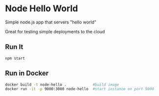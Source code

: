 # Node Hello World

Simple node.js app that servers "hello world"

Great for testing simple deployments to the cloud

## Run It

`npm start`

## Run in Docker

```bash
docker build -t node-hello .            #build image
docker run -it -p 9000:3000 node-hello  #start instance on port 9000
```

